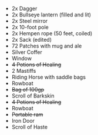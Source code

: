- 2x Dagger
- 2x Bullseye lantern (filled and lit)
- 2x Steel mirror
- 2x 10-foot pole
- 2x Hempen rope (50 feet, coiled)
- 2x Sack (edited)
- 72 Patches with mug and ale
- Silver Coffer
- Window
- ~~4 Potions of Healing~~
- 2 Mastiffs
- Riding Horse with saddle bags
- Rowboat
- ~~Bag of 100gp~~
- Scroll of Barkskin
- ~~4 Potions of Healing~~
- Rowboat
- ~~Portable ram~~
- Iron Door
- Scroll of Haste